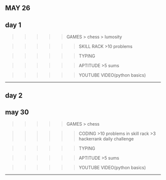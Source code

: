 ## MAY 26 ##
## day 1 ##

 >>>>> GAMES
       > chess
       > lumosity

>>>>>> SKILL RACK
       >10 problems

>>>>>>  TYPING

>>>>>>  APTITUDE
       >5 sums

>>>>>> YOUTUBE VIDEO(python basics)

----------------------------------

## day 2 ##
## may 30 ##

 >>>>> GAMES
       > chess

>>>>>> CODING
       >10 problems in skill rack
       >3 hackerrank daily challenge

>>>>>>  TYPING

>>>>>>  APTITUDE
       >5 sums

>>>>>> YOUTUBE VIDEO(python basics)

----------------------------------



